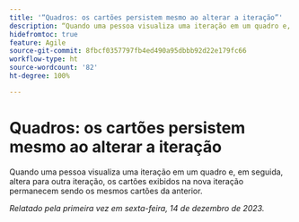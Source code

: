 ```yaml
---
title: '“Quadros: os cartões persistem mesmo ao alterar a iteração”'
description: “Quando uma pessoa visualiza uma iteração em um quadro e, em seguida, altera para outra iteração, os cartões exibidos na nova iteração permanecem sendo os mesmos cartões da anterior.”
hidefromtoc: true
feature: Agile
source-git-commit: 8fbcf0357797fb4ed490a95dbbb92d22e179fc66
workflow-type: ht
source-wordcount: '82'
ht-degree: 100%

---
```



# Quadros: os cartões persistem mesmo ao alterar a iteração

<!--

>[!NOTE]
>
>This issue was fixed on January 18, 2024.

-->

Quando uma pessoa visualiza uma iteração em um quadro e, em seguida, altera para outra iteração, os cartões exibidos na nova iteração permanecem sendo os mesmos cartões da anterior.

_Relatado pela primeira vez em sexta-feira, 14 de dezembro de 2023._
